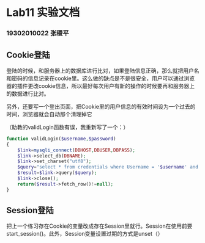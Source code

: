 # Lab11 实验文档

### 19302010022 张稷平

## Cookie登陆

登陆的时候，和服务器上的数据库进行比对，如果登陆信息正确，那么就把用户名和密码的信息记录在cookie里。这么做的缺点是不是很安全，用户可以通过浏览器的插件更改cookie信息，所以最好每次用户有新的操作的时候要再和服务器上的数据进行比对。

另外，还要写一个登出页面，把Cookie里的用户信息的有效时间设为一个过去的时间，浏览器就会自动那个清理掉它

（助教的validLogin函数有误，我重新写了一个：）

```php
function validLogin($username,$password)
{    
    $link=mysqli_connect(DBHOST,DBUSER,DBPASS);    
    $link->select_db(DBNAME);    
    $link->set_charset("utf8");    
    $query="select * from credentials where Username = '$username' and Password = '$password';";    
    $result=$link->query($query);    
    $link->close();    
    return($result->fetch_row()!=null);
}
```

## Session登陆

把上一个练习存在Cookie的变量改成存在Session里就行。Session在使用前要start_session()。此外，Session变量设置过期的方式是unset（）